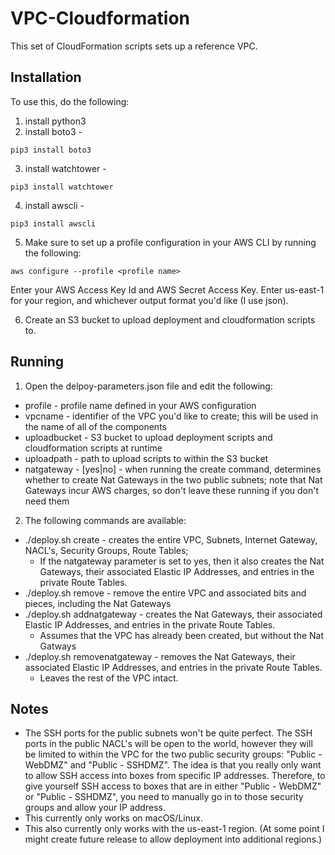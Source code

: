 # VPC-Cloudformation
This set of CloudFormation scripts sets up a reference VPC.

## Installation
To use this, do the following:
1. install python3
2. install boto3 -
```
pip3 install boto3
```
3. install watchtower -
```
pip3 install watchtower
```
4. install awscli -
```
pip3 install awscli
```
5. Make sure to set up a profile configuration in your AWS CLI by running the following:
```
aws configure --profile <profile name>
```
Enter your AWS Access Key Id and AWS Secret Access Key.  Enter us-east-1 for your region, and whichever output format you'd like (I use json).

6. Create an S3 bucket to upload deployment and cloudformation scripts to.

## Running
1. Open the delpoy-parameters.json file and edit the following:
  * profile - profile name defined in your AWS configuration
  * vpcname - identifier of the VPC you'd like to create; this will be used in the name of all of the components
  * uploadbucket - S3 bucket to upload deployment scripts and cloudformation scripts at runtime
  * uploadpath - path to upload scripts to within the S3 bucket
  * natgateway - [yes|no] - when running the create command, determines whether to create Nat Gateways in the two public subnets; note that Nat Gateways incur AWS charges, so don't leave these running if you don't need them
2. The following commands are available:
  * ./deploy.sh create - creates the entire VPC, Subnets, Internet Gateway, NACL's, Security Groups, Route Tables;
    * If the natgateway parameter is set to yes, then it also creates the Nat Gateways, their associated Elastic IP Addresses, and entries in the private Route Tables.
  * ./deploy.sh remove - remove the entire VPC and associated bits and pieces, including the Nat Gateways
  * ./deploy.sh addnatgateway - creates the Nat Gateways, their associated Elastic IP Addresses, and entries in the private Route Tables.
    * Assumes that the VPC has already been created, but without the Nat Gatways
  * ./deploy.sh removenatgateway - removes the Nat Gateways, their associated Elastic IP Addresses, and entries in the private Route Tables.
    * Leaves the rest of the VPC intact.

## Notes
* The SSH ports for the public subnets won't be quite perfect.  The SSH ports in the public NACL's will be open to the world, however they will be limited to within the VPC for the two public security groups: "Public - WebDMZ" and "Public - SSHDMZ".  The idea is that you really only want to allow SSH access into boxes from specific IP addresses.  Therefore, to give yourself SSH access to boxes that are in either "Public - WebDMZ" or "Public - SSHDMZ", you need to manually go in to those security groups and allow your IP address.
* This currently only works on macOS/Linux.
* This also currently only works with the us-east-1 region.  (At some point I might create future release to allow deployment into additional regions.)
